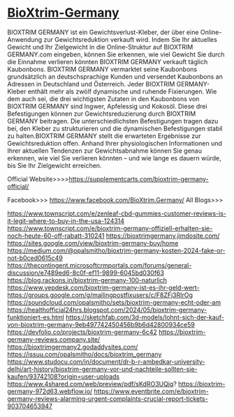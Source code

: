 # [BioXtrim-Germany](https://www.facebook.com/BioXtrim.Germany/)
BIOXTRIM GERMANY ist ein Gewichtsverlust-Kleber, der über eine Online-Anwendung zur Gewichtsreduktion verkauft wird. Indem Sie Ihr aktuelles Gewicht und Ihr Zielgewicht in die Online-Struktur auf BIOXTRIM GERMANY.com eingeben, können Sie erkennen, wie viel Gewicht Sie durch die Einnahme verlieren könnten BIOXTRIM GERMANY verkauft täglich Kaubonbons. BIOXTRIM GERMANY vermarktet seine Kaubonbons grundsätzlich an deutschsprachige Kunden und versendet Kaubonbons an Adressen in Deutschland und Österreich.
Jeder BIOXTRIM GERMANY-Kleber enthält mehr als zwölf dynamische und ruhende Fixierungen. Wie dem auch sei, die drei wichtigsten Zutaten in den Kaubonbons von BIOXTRIM GERMANY sind Ingwer, Apfelessig und Kokosöl. Diese drei Befestigungen können zur Gewichtsreduzierung durch BIOXTRIM GERMANY beitragen. Die unterschiedlichsten Befestigungen tragen dazu bei, den Kleber zu strukturieren und die dynamischen Befestigungen stabil zu halten.BIOXTRIM GERMANY stellt die erwarteten Ergebnisse zur Gewichtsreduktion offen. Anhand Ihrer physiologischen Informationen und Ihrer aktuellen Tendenzen zur Gewichtsabnahme können Sie genau erkennen, wie viel Sie verlieren könnten – und wie lange es dauern würde, bis Sie Ihr Zielgewicht erreichen.



Official Website>>>>https://supplementcarts.com/bioxtrim-germany-official/

Facebook>>> https://www.facebook.com/BioXtrim.Germany/
All Blogs>>>

https://www.townscript.com/e/zenleaf-cbd-gummies-customer-reviews-is-it-legit-where-to-buy-in-the-usa-124314
https://www.townscript.com/e/bioxtrim-germany-offiziell-erhalten-sie-noch-heute-60-off-rabatt-310241
https://bioxtrimgermany.jimdosite.com/
https://sites.google.com/view/bioxtrim-germany-buy/home
https://medium.com/@opalsmitho/bioxtrim-germany-kosten-2024-fake-or-not-b0ced0615c49
https://thecontingent.microsoftcrmportals.com/forums/general-discussion/e7489ed6-8c0f-ef11-9899-6045bd030f63
https://blog.rackons.in/bioxtrim-germany-100-naturlich
https://www.yepdesk.com/bioxtrim-germany-ist-es-ihr-geld-wert-
https://groups.google.com/g/mailingpostfixusers/c/F8ZFj3RIrOg
https://soundcloud.com/opalsmitho/sets/bioxtrim-germany-echt-oder-am
https://healthofficial24hrs.blogspot.com/2024/05/bioxtrim-germany-funktioniert-es.html
https://sketchfab.com/3d-models/lohnt-sich-der-kauf-von-bioxtrim-germany-9eb497742450456b9b6d42800934ce59
https://devfolio.co/projects/bioxtrim-germany-6c42
https://bioxtrim-germany-reviews.company.site/
https://bioxtrimgermany2.godaddysites.com/
https://issuu.com/opalsmitho/docs/bioxtrim_germany
https://www.studocu.com/in/document/dr-b-r-ambedkar-university-delhi/art-history/bioxtrim-germany-vor-und-nachteile-sollten-sie-kaufen/93742108?origin=user-uploads
https://www.4shared.com/web/preview/pdf/sKdRO3UQjq?
https://bioxtrim-germany-972d63.webflow.io/
https://www.eventbrite.com/e/bioxtrim-germany-reviews-alarming-urgent-complaints-crucial-report-tickets-903704653947
